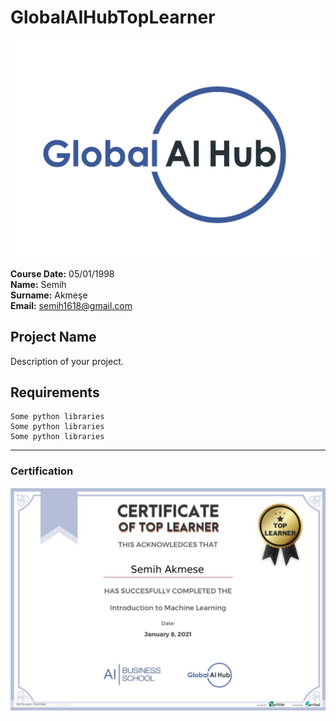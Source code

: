 # GlobalAIHubTopLearner
![](img/logo.png)

**Course Date:** 05/01/1998  
**Name:** Semih  
**Surname:** Akmeşe  
**Email:** semih1618@gmail.com  

## Project Name
Description of your project.

## Requirements
```
Some python libraries
Some python libraries
Some python libraries
```
---

### Certification
![](img/certificate_ex.png)

